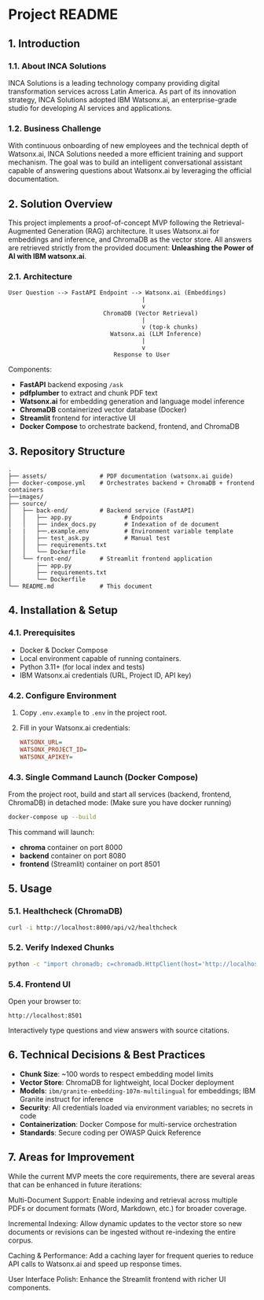 # Project README

## 1. Introduction

### 1.1. About INCA Solutions

INCA Solutions is a leading technology company providing digital transformation services across Latin America. As part of its innovation strategy, INCA Solutions adopted IBM Watsonx.ai, an enterprise-grade studio for developing AI services and applications.

### 1.2. Business Challenge

With continuous onboarding of new employees and the technical depth of Watsonx.ai, INCA Solutions needed a more efficient training and support mechanism. The goal was to build an intelligent conversational assistant capable of answering questions about Watsonx.ai by leveraging the official documentation.

## 2. Solution Overview

This project implements a proof-of-concept MVP following the Retrieval-Augmented Generation (RAG) architecture. It uses Watsonx.ai for embeddings and inference, and ChromaDB as the vector store. All answers are retrieved strictly from the provided document: **Unleashing the Power of AI with IBM watsonx.ai**.

### 2.1. Architecture

```text
User Question --> FastAPI Endpoint --> Watsonx.ai (Embeddings)
                                      |
                                      v
                           ChromaDB (Vector Retrieval)
                                      |
                                      v (top-k chunks)
                             Watsonx.ai (LLM Inference)
                                      |
                                      v
                              Response to User
```

Components:

* **FastAPI** backend exposing `/ask`
* **pdfplumber** to extract and chunk PDF text
* **Watsonx.ai** for embedding generation and language model inference
* **ChromaDB** containerized vector database (Docker)
* **Streamlit** frontend for interactive UI
* **Docker Compose** to orchestrate backend, frontend, and ChromaDB

## 3. Repository Structure

```
.
├── assets/               # PDF documentation (watsonx.ai guide)
├── docker-compose.yml    # Orchestrates backend + ChromaDB + frontend containers
├──images/
├── source/
│   ├── back-end/         # Backend service (FastAPI)
│   │   ├── app.py               # Endpoints
│   │   ├── index_docs.py        # Indexation of de document
|   |   ├──.example.env          # Environment variable template
│   │   ├── test_ask.py          # Manual test
│   │   ├── requirements.txt
│   │   └── Dockerfile
│   └── front-end/        # Streamlit frontend application
│       ├── app.py
│       ├── requirements.txt
│       └── Dockerfile
└── README.md             # This document
```

## 4. Installation & Setup

### 4.1. Prerequisites

* Docker & Docker Compose
* Local environment capable of running containers.
* Python 3.11+ (for local index and tests)
* IBM Watsonx.ai credentials (URL, Project ID, API key)

### 4.2. Configure Environment

1. Copy `.env.example` to `.env` in the project root.
2. Fill in your Watsonx.ai credentials:

   ```ini
   WATSONX_URL=
   WATSONX_PROJECT_ID=
   WATSONX_APIKEY=
   ```

### 4.3. Single Command Launch (Docker Compose)

From the project root, build and start all services (backend, frontend, ChromaDB) in detached mode:
(Make sure you have docker running)

```bash
docker-compose up --build
```

This command will launch:

* **chroma** container on port 8000
* **backend** container on port 8080
* **frontend** (Streamlit) container on port 8501

## 5. Usage

### 5.1. Healthcheck (ChromaDB)

```bash
curl -i http://localhost:8000/api/v2/healthcheck
```

### 5.2. Verify Indexed Chunks

```bash
python -c "import chromadb; c=chromadb.HttpClient(host='http://localhost:8000'); col=c.get_collection('watsonx_docs'); print('Chunks:', col.count())"
```

### 5.4. Frontend UI

Open your browser to:

```
http://localhost:8501
```

Interactively type questions and view answers with source citations.

## 6. Technical Decisions & Best Practices

* **Chunk Size**: \~100 words to respect embedding model limits
* **Vector Store**: ChromaDB for lightweight, local Docker deployment
* **Models**: `ibm/granite-embedding-107m-multilingual` for embeddings; IBM Granite instruct for inference
* **Security**: All credentials loaded via environment variables; no secrets in code
* **Containerization**: Docker Compose for multi-service orchestration
* **Standards**: Secure coding per OWASP Quick Reference

## 7. Areas for Improvement

While the current MVP meets the core requirements, there are several areas that can be enhanced in future iterations:

Multi-Document Support: Enable indexing and retrieval across multiple PDFs or document formats (Word, Markdown, etc.) for broader coverage.

Incremental Indexing: Allow dynamic updates to the vector store so new documents or revisions can be ingested without re-indexing the entire corpus.

Caching & Performance: Add a caching layer for frequent queries to reduce API calls to Watsonx.ai and speed up response times.

User Interface Polish: Enhance the Streamlit frontend with richer UI components.

